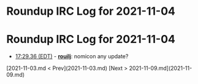 # Roundup IRC Log for 2021-11-04 #
# Roundup IRC Log for 2021-11-04
* <a href="#17:29.36" id="17:29.36">17:29.36 (EDT)</a> - __[rouilj](https://github.com/rouilj)__: nomicon any update?

<div class="inpage-footer">
[2021-11-03.md < Prev](2021-11-03.md)
[Next > 2021-11-09.md](2021-11-09.md)
</div>
